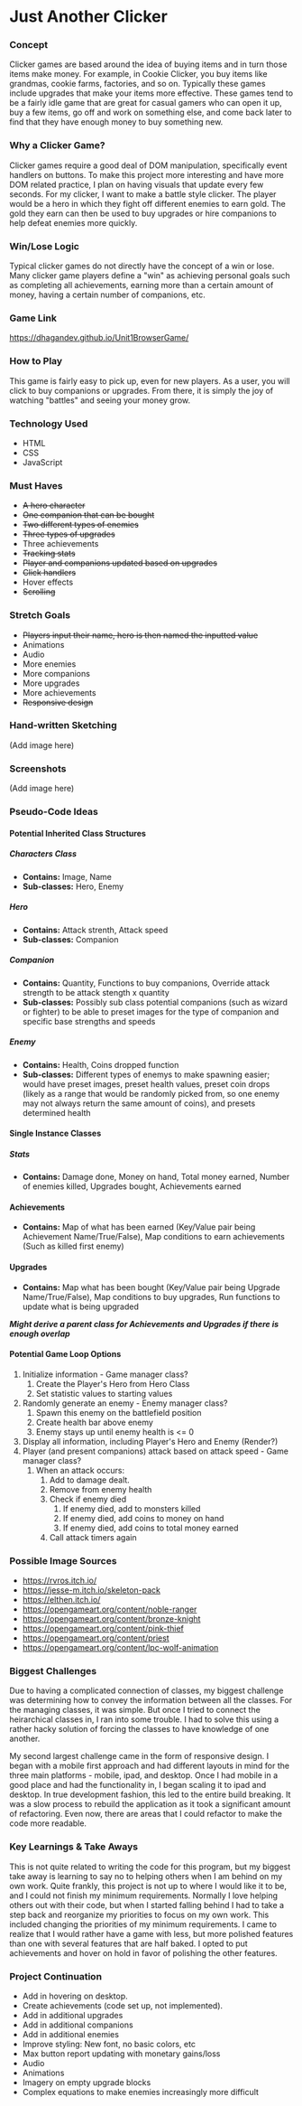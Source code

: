 # Just Another Clicker

### Concept
Clicker games are based around the idea of buying items and in turn those items make money. For example, in Cookie Clicker, you buy items like grandmas, cookie farms, factories, and so on. Typically these games include upgrades that make your items more effective. These games tend to be a fairly idle game that are great for casual gamers who can open it up, buy a few items, go off and work on something else, and come back later to find that they have enough money to buy something new.

### Why a Clicker Game?
Clicker games require a good deal of DOM manipulation, specifically event handlers on buttons. To make this project more interesting and have more DOM related practice, I plan on having visuals that update every few seconds. For my clicker, I want to make a battle style clicker. The player would be a hero in which they fight off different enemies to earn gold. The gold they earn can then be used to buy upgrades or hire companions to help defeat enemies more quickly. 

### Win/Lose Logic
Typical clicker games do not directly have the concept of a win or lose. Many clicker game players define a "win" as achieving personal goals such as completing all achievements, earning more than a certain amount of money, having a certain number of companions, etc. 

### Game Link
https://dhagandev.github.io/Unit1BrowserGame/

### How to Play
This game is fairly easy to pick up, even for new players. As a user, you will click to buy companions or upgrades. From there, it is simply the joy of watching "battles" and seeing your money grow.

### Technology Used
* HTML
* CSS
* JavaScript

### Must Haves
* ~~A hero character~~
* ~~One companion that can be bought~~
* ~~Two different types of enemies~~
* ~~Three types of upgrades~~
* Three achievements
* ~~Tracking stats~~
* ~~Player and companions updated based on upgrades~~
* ~~Click handlers~~
* Hover effects
* ~~Scrolling~~

### Stretch Goals
* ~~Players input their name, hero is then named the inputted value~~
* Animations
* Audio
* More enemies
* More companions
* More upgrades
* More achievements
* ~~Responsive design~~

### Hand-written Sketching
(Add image here)

### Screenshots
(Add image here)

### Pseudo-Code Ideas
#### Potential Inherited Class Structures
##### Characters Class
* **Contains:** Image, Name
* **Sub-classes:** Hero, Enemy

##### Hero
* **Contains:** Attack strenth, Attack speed
* **Sub-classes:** Companion

##### Companion
* **Contains:** Quantity, Functions to buy companions, Override attack strength to be attack stength x quantity
* **Sub-classes:** Possibly sub class potential companions (such as wizard or fighter) to be able to preset images for the type of companion and specific base strengths and speeds

##### Enemy
* **Contains:** Health, Coins dropped function
* **Sub-classes:** Different types of enemys to make spawning easier; would have preset images, preset health values, preset coin drops (likely as a range that would be randomly picked from, so one enemy may not always return the same amount of coins), and presets determined health

#### Single Instance Classes
##### Stats 
* **Contains:** Damage done, Money on hand, Total money earned, Number of enemies killed, Upgrades bought, Achievements earned

#### Achievements 
* **Contains:** Map of what has been earned (Key/Value pair being Achievement Name/True/False), Map conditions to earn achievements (Such as killed first enemy)

#### Upgrades
* **Contains:** Map what has been bought (Key/Value pair being Upgrade Name/True/False), Map conditions to buy upgrades, Run functions to update what is being upgraded

**_Might derive a parent class for Achievements and Upgrades if there is enough overlap_**

#### Potential Game Loop Options
1. Initialize information - Game manager class?
	1. Create the Player's Hero from Hero Class
	1. Set statistic values to starting values
1. Randomly generate an enemy - Enemy manager class?
	1. Spawn this enemy on the battlefield position
	1. Create health bar above enemy 
	1. Enemy stays up until enemy health is <= 0
1. Display all information, including Player's Hero and Enemy (Render?)
1. Player (and present companions) attack based on attack speed - Game manager class?
	1. When an attack occurs:
		1. Add to damage dealt.
		1. Remove from enemy health
		1. Check if enemy died
			1. If enemy died, add to monsters killed
			1. If enemy died, add coins to money on hand
			1. If enemy died, add coins to total money earned
		1. Call attack timers again

### Possible Image Sources
* https://rvros.itch.io/
* https://jesse-m.itch.io/skeleton-pack
* https://elthen.itch.io/
* https://opengameart.org/content/noble-ranger
* https://opengameart.org/content/bronze-knight
* https://opengameart.org/content/pink-thief
* https://opengameart.org/content/priest
* https://opengameart.org/content/lpc-wolf-animation

### Biggest Challenges
Due to having a complicated connection of classes, my biggest challenge was determining how to convey the information between all the classes. For the managing classes, it was simple. But once I tried to connect the heirarchical classes in, I ran into some trouble. I had to solve this using a rather hacky solution of forcing the classes to have knowledge of one another. 

My second largest challenge came in the form of responsive design. I began with a mobile first approach and had different layouts in mind for the three main platforms - mobile, ipad, and desktop. Once I had mobile in a good place and had the functionality in, I began scaling it to ipad and desktop. In true development fashion, this led to the entire build breaking. It was a slow process to rebuild the application as it took a significant amount of refactoring. Even now, there are areas that I could refactor to make the code more readable.

### Key Learnings & Take Aways
This is not quite related to writing the code for this program, but my biggest take away is learning to say no to helping others when I am behind on my own work. Quite frankly, this project is not up to where I would like it to be, and I could not finish my minimum requirements. Normally I love helping others out with their code, but when I started falling behind I had to take a step back and reorganize my priorities to focus on my own work. This included changing the priorities of my minimum requirements. I came to realize that I would rather have a game with less, but more polished features than one with several features that are half baked. I opted to put achievements and hover on hold in favor of polishing the other features. 

### Project Continuation
* Add in hovering on desktop.
* Create achievements (code set up, not implemented).
* Add in additional upgrades
* Add in additional companions
* Add in additional enemies
* Improve styling: New font, no basic colors, etc
* Max button report updating with monetary gains/loss
* Audio
* Animations
* Imagery on empty upgrade blocks
* Complex equations to make enemies increasingly more difficult